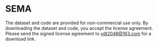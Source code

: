 # SEMA

The dataset and code are provided for non-commercial use only. By downloading the dataset and code, you accept the license agreement. Please send the signed license agreement to vdt2048@163.com for a download link.
